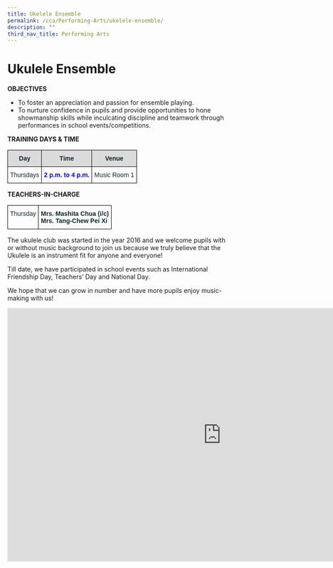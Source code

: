 ```yaml
---
title: Ukelele Ensemble
permalink: /cca/Performing-Arts/ukelele-ensemble/
description: ""
third_nav_title: Performing Arts
---
```

# Ukulele Ensemble
**OBJECTIVES**

* To foster an appreciation and passion for ensemble playing.
* To nurture confidence in pupils and provide opportunities to hone showmanship skills while inculcating discipline and teamwork through performances in school events/competitions.

**TRAINING DAYS &amp; TIME**
<style type="text/css">
.tg  {border-collapse:collapse;border-spacing:0;}
.tg td{border-color:black;border-style:solid;border-width:1px;font-family:Arial, sans-serif;font-size:14px;
  overflow:hidden;padding:10px 5px;word-break:normal;}
.tg th{border-color:black;border-style:solid;border-width:1px;font-family:Arial, sans-serif;font-size:14px;
  font-weight:normal;overflow:hidden;padding:10px 5px;word-break:normal;}
.tg .tg-1jib{color:#0C2733;text-align:center;vertical-align:middle}
.tg .tg-woip{background-color:#DBDBDB;color:#0C2733;font-weight:bold;text-align:center;vertical-align:top}
.tg .tg-ums8{color:#00F;font-weight:bold;text-align:center;vertical-align:top}
</style>
<table class="tg">
<thead>
  <tr>
    <th class="tg-woip">Day</th>
    <th class="tg-woip">Time</th>
    <th class="tg-woip">Venue</th>
  </tr>
</thead>
<tbody>
  <tr>
    <td class="tg-1jib">Thursdays</td>
    <td class="tg-ums8">2 p.m. to 4 p.m.<br></td>
    <td class="tg-1jib">Music Room 1</td>
  </tr>
</tbody>
</table>

**TEACHERS-IN-CHARGE**
<style type="text/css">
.tg  {border-collapse:collapse;border-spacing:0;}
.tg td{border-color:black;border-style:solid;border-width:1px;font-family:Arial, sans-serif;font-size:14px;
  overflow:hidden;padding:10px 5px;word-break:normal;}
.tg th{border-color:black;border-style:solid;border-width:1px;font-family:Arial, sans-serif;font-size:14px;
  font-weight:normal;overflow:hidden;padding:10px 5px;word-break:normal;}
.tg .tg-eohv{color:#0C2733;text-align:center;vertical-align:top}
.tg .tg-z01w{color:#0C2733;font-weight:bold;text-align:left;vertical-align:top}
</style>
<table class="tg">
<thead>
  <tr>
    <td class="tg-eohv">Thursday</td>
    <td class="tg-z01w">Mrs. Mashita Chua (i/c)<br>Mrs. Tang-Chew Pei Xi</td>
  </tr>
</thead>
</table>

The ukulele club was started in the year 2016 and we welcome pupils with or without music background to join us because we truly believe that the Ukulele is an instrument fit for anyone and everyone!

Till date, we have participated in school events such as International Friendship Day, Teachers’ Day and National Day.

We hope that we can grow in number and have more pupils enjoy music-making with us!

<iframe allowfullscreen="true" height="569" width="960" frameborder="0" src="https://docs.google.com/presentation/d/e/2PACX-1vTQSf-Nej5zXKHopLoJwmy8OZphO2RFcIqzMxwFYAmA07XMBEF8XRqzd_V6kZnbCnmehz7NtukT1f22/embed?start=true&amp;loop=true&amp;delayms=3000"></iframe>